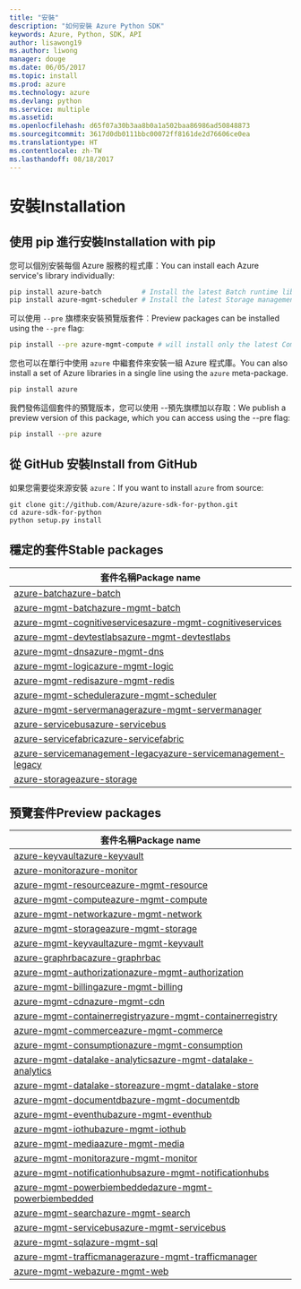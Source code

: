 ```yaml
---
title: "安裝"
description: "如何安裝 Azure Python SDK"
keywords: Azure, Python, SDK, API
author: lisawong19
ms.author: liwong
manager: douge
ms.date: 06/05/2017
ms.topic: install
ms.prod: azure
ms.technology: azure
ms.devlang: python
ms.service: multiple
ms.assetid: 
ms.openlocfilehash: d65f07a30b3aa8b0a1a502baa86986ad50848873
ms.sourcegitcommit: 3617d0db0111bbc00072ff8161de2d76606ce0ea
ms.translationtype: HT
ms.contentlocale: zh-TW
ms.lasthandoff: 08/18/2017
---
```

# <a name="installation"></a><span data-ttu-id="6d15e-104">安裝</span><span class="sxs-lookup"><span data-stu-id="6d15e-104">Installation</span></span>

## <a name="installation-with-pip"></a><span data-ttu-id="6d15e-105">使用 pip 進行安裝</span><span class="sxs-lookup"><span data-stu-id="6d15e-105">Installation with pip</span></span>

<span data-ttu-id="6d15e-106">您可以個別安裝每個 Azure 服務的程式庫：</span><span class="sxs-lookup"><span data-stu-id="6d15e-106">You can install each Azure service's library individually:</span></span>

```bash
pip install azure-batch          # Install the latest Batch runtime library
pip install azure-mgmt-scheduler # Install the latest Storage management library
```

<span data-ttu-id="6d15e-107">可以使用 `--pre` 旗標來安裝預覽版套件︰</span><span class="sxs-lookup"><span data-stu-id="6d15e-107">Preview packages can be installed using the `--pre` flag:</span></span>

```bash
pip install --pre azure-mgmt-compute # will install only the latest Compute Management library
```

<span data-ttu-id="6d15e-108">您也可以在單行中使用 `azure` 中繼套件來安裝一組 Azure 程式庫。</span><span class="sxs-lookup"><span data-stu-id="6d15e-108">You can also install a set of Azure libraries in a single line using the `azure` meta-package.</span></span>

```bash
pip install azure
```

<span data-ttu-id="6d15e-109">我們發佈這個套件的預覽版本，您可以使用 --預先旗標加以存取：</span><span class="sxs-lookup"><span data-stu-id="6d15e-109">We publish a preview version of this package, which you can access using the --pre flag:</span></span>

```bash
pip install --pre azure
```

## <a name="install-from-github"></a><span data-ttu-id="6d15e-110">從 GitHub 安裝</span><span class="sxs-lookup"><span data-stu-id="6d15e-110">Install from GitHub</span></span>

<span data-ttu-id="6d15e-111">如果您需要從來源安裝 `azure`：</span><span class="sxs-lookup"><span data-stu-id="6d15e-111">If you want to install `azure` from source:</span></span>

    git clone git://github.com/Azure/azure-sdk-for-python.git
    cd azure-sdk-for-python
    python setup.py install

## <a name="stable-packages"></a><span data-ttu-id="6d15e-112">穩定的套件</span><span class="sxs-lookup"><span data-stu-id="6d15e-112">Stable packages</span></span>
| <span data-ttu-id="6d15e-113">套件名稱</span><span class="sxs-lookup"><span data-stu-id="6d15e-113">Package name</span></span> |
|--------------|
|[<span data-ttu-id="6d15e-114">azure-batch</span><span class="sxs-lookup"><span data-stu-id="6d15e-114">azure-batch</span></span>](https://pypi.org/project/azure-batch/)  |   
|[<span data-ttu-id="6d15e-115">azure-mgmt-batch</span><span class="sxs-lookup"><span data-stu-id="6d15e-115">azure-mgmt-batch</span></span>](https://pypi.org/project/azure-mgmt-batch/)|
|[<span data-ttu-id="6d15e-116">azure-mgmt-cognitiveservices</span><span class="sxs-lookup"><span data-stu-id="6d15e-116">azure-mgmt-cognitiveservices</span></span>](https://pypi.org/project/azure-mgmt-cognitiveservices/)|    
|[<span data-ttu-id="6d15e-117">azure-mgmt-devtestlabs</span><span class="sxs-lookup"><span data-stu-id="6d15e-117">azure-mgmt-devtestlabs</span></span>](https://pypi.org/project/azure-mgmt-devtestlabs/)|    
|[<span data-ttu-id="6d15e-118">azure-mgmt-dns</span><span class="sxs-lookup"><span data-stu-id="6d15e-118">azure-mgmt-dns</span></span>](https://pypi.org/project/azure-mgmt-dns/) |
|[<span data-ttu-id="6d15e-119">azure-mgmt-logic</span><span class="sxs-lookup"><span data-stu-id="6d15e-119">azure-mgmt-logic</span></span>](https://pypi.org/project/azure-mgmt-logic/)|
|[<span data-ttu-id="6d15e-120">azure-mgmt-redis</span><span class="sxs-lookup"><span data-stu-id="6d15e-120">azure-mgmt-redis</span></span>](https://pypi.org/project/azure-mgmt-redis/)|
|[<span data-ttu-id="6d15e-121">azure-mgmt-scheduler</span><span class="sxs-lookup"><span data-stu-id="6d15e-121">azure-mgmt-scheduler</span></span>](https://pypi.org/project/azure-mgmt-scheduler/)|    
|[<span data-ttu-id="6d15e-122">azure-mgmt-servermanager</span><span class="sxs-lookup"><span data-stu-id="6d15e-122">azure-mgmt-servermanager</span></span>](https://pypi.org/project/azure-mgmt-servermanager/)|    
|[<span data-ttu-id="6d15e-123">azure-servicebus</span><span class="sxs-lookup"><span data-stu-id="6d15e-123">azure-servicebus</span></span>](https://pypi.org/project/azure-mgmt-servicebus/)|   
|[<span data-ttu-id="6d15e-124">azure-servicefabric</span><span class="sxs-lookup"><span data-stu-id="6d15e-124">azure-servicefabric</span></span>](https://pypi.org/project/azure-servicefabric/)|  
|[<span data-ttu-id="6d15e-125">azure-servicemanagement-legacy</span><span class="sxs-lookup"><span data-stu-id="6d15e-125">azure-servicemanagement-legacy</span></span>](https://pypi.org/project/azure-servicemanagement-legacy/)|    
|[<span data-ttu-id="6d15e-126">azure-storage</span><span class="sxs-lookup"><span data-stu-id="6d15e-126">azure-storage</span></span>](https://pypi.org/project/azure-storage/)|  

## <a name="preview-packages"></a><span data-ttu-id="6d15e-127">預覽套件</span><span class="sxs-lookup"><span data-stu-id="6d15e-127">Preview packages</span></span>
| <span data-ttu-id="6d15e-128">套件名稱</span><span class="sxs-lookup"><span data-stu-id="6d15e-128">Package name</span></span> | 
|--------------|
|[<span data-ttu-id="6d15e-129">azure-keyvault</span><span class="sxs-lookup"><span data-stu-id="6d15e-129">azure-keyvault</span></span>](https://pypi.org/project/azure-keyvault/)|    
|[<span data-ttu-id="6d15e-130">azure-monitor</span><span class="sxs-lookup"><span data-stu-id="6d15e-130">azure-monitor</span></span>](https://pypi.org/project/azure-monitor)|   
|[<span data-ttu-id="6d15e-131">azure-mgmt-resource</span><span class="sxs-lookup"><span data-stu-id="6d15e-131">azure-mgmt-resource</span></span>](https://pypi.org/project/azure-mgmt-resource)|   
|[<span data-ttu-id="6d15e-132">azure-mgmt-compute</span><span class="sxs-lookup"><span data-stu-id="6d15e-132">azure-mgmt-compute</span></span>](https://pypi.org/project/azure-mgmt-compute)| 
|[<span data-ttu-id="6d15e-133">azure-mgmt-network</span><span class="sxs-lookup"><span data-stu-id="6d15e-133">azure-mgmt-network</span></span>](https://pypi.org/project/azure-mgmt-network)| 
|[<span data-ttu-id="6d15e-134">azure-mgmt-storage</span><span class="sxs-lookup"><span data-stu-id="6d15e-134">azure-mgmt-storage</span></span>](https://pypi.org/project/azure-mgmt-storage)| 
|[<span data-ttu-id="6d15e-135">azure-mgmt-keyvault</span><span class="sxs-lookup"><span data-stu-id="6d15e-135">azure-mgmt-keyvault</span></span>](https://pypi.org/project/azure-mgmt-keyvault)|   
|[<span data-ttu-id="6d15e-136">azure-graphrbac</span><span class="sxs-lookup"><span data-stu-id="6d15e-136">azure-graphrbac</span></span>](https://pypi.org/project/azure-graphrbac)|   
|[<span data-ttu-id="6d15e-137">azure-mgmt-authorization</span><span class="sxs-lookup"><span data-stu-id="6d15e-137">azure-mgmt-authorization</span></span>](https://pypi.org/project/azure-mgmt-authorization)| 
|[<span data-ttu-id="6d15e-138">azure-mgmt-billing</span><span class="sxs-lookup"><span data-stu-id="6d15e-138">azure-mgmt-billing</span></span>](https://pypi.org/project/azure-mgmt-billing)| 
|[<span data-ttu-id="6d15e-139">azure-mgmt-cdn</span><span class="sxs-lookup"><span data-stu-id="6d15e-139">azure-mgmt-cdn</span></span>](https://pypi.org/project/azure-mgmt-cdn)| 
|[<span data-ttu-id="6d15e-140">azure-mgmt-containerregistry</span><span class="sxs-lookup"><span data-stu-id="6d15e-140">azure-mgmt-containerregistry</span></span>](https://pypi.org/project/azure-mgmt-containerregistry)| 
|[<span data-ttu-id="6d15e-141">azure-mgmt-commerce</span><span class="sxs-lookup"><span data-stu-id="6d15e-141">azure-mgmt-commerce</span></span>](https://pypi.org/project/azure-mgmt-commerce)|   
|[<span data-ttu-id="6d15e-142">azure-mgmt-consumption</span><span class="sxs-lookup"><span data-stu-id="6d15e-142">azure-mgmt-consumption</span></span>](https://pypi.org/project/azure-mgmt-consumption)| 
|[<span data-ttu-id="6d15e-143">azure-mgmt-datalake-analytics</span><span class="sxs-lookup"><span data-stu-id="6d15e-143">azure-mgmt-datalake-analytics</span></span>](https://pypi.org/project/azure-mgmt-datalake-analytics)|   
|[<span data-ttu-id="6d15e-144">azure-mgmt-datalake-store</span><span class="sxs-lookup"><span data-stu-id="6d15e-144">azure-mgmt-datalake-store</span></span>](https://pypi.org/project/azure-mgmt-datalake-store)|   
|[<span data-ttu-id="6d15e-145">azure-mgmt-documentdb</span><span class="sxs-lookup"><span data-stu-id="6d15e-145">azure-mgmt-documentdb</span></span>](https://pypi.org/project/azure-mgmt-documentdb)|   
|[<span data-ttu-id="6d15e-146">azure-mgmt-eventhub</span><span class="sxs-lookup"><span data-stu-id="6d15e-146">azure-mgmt-eventhub</span></span>](https://pypi.org/project/azure-mgmt-eventhub)|   
|[<span data-ttu-id="6d15e-147">azure-mgmt-iothub</span><span class="sxs-lookup"><span data-stu-id="6d15e-147">azure-mgmt-iothub</span></span>](https://pypi.org/project/azure-mgmt-iothub)|
|[<span data-ttu-id="6d15e-148">azure-mgmt-media</span><span class="sxs-lookup"><span data-stu-id="6d15e-148">azure-mgmt-media</span></span>](https://pypi.org/project/azure-mgmt-media)| 
|[<span data-ttu-id="6d15e-149">azure-mgmt-monitor</span><span class="sxs-lookup"><span data-stu-id="6d15e-149">azure-mgmt-monitor</span></span>](https://pypi.org/project/azure-mgmt-monitor)| 
|[<span data-ttu-id="6d15e-150">azure-mgmt-notificationhubs</span><span class="sxs-lookup"><span data-stu-id="6d15e-150">azure-mgmt-notificationhubs</span></span>](https://pypi.org/project/azure-mgmt-notificationhubs)|   
|[<span data-ttu-id="6d15e-151">azure-mgmt-powerbiembedded</span><span class="sxs-lookup"><span data-stu-id="6d15e-151">azure-mgmt-powerbiembedded</span></span>](https://pypi.org/project/azure-mgmt-powerbiembedded)| 
|[<span data-ttu-id="6d15e-152">azure-mgmt-search</span><span class="sxs-lookup"><span data-stu-id="6d15e-152">azure-mgmt-search</span></span>](https://pypi.org/project/azure-mgmt-search)|
|[<span data-ttu-id="6d15e-153">azure-mgmt-servicebus</span><span class="sxs-lookup"><span data-stu-id="6d15e-153">azure-mgmt-servicebus</span></span>](https://pypi.org/project/azure-mgmt-servicebus)|   
|[<span data-ttu-id="6d15e-154">azure-mgmt-sql</span><span class="sxs-lookup"><span data-stu-id="6d15e-154">azure-mgmt-sql</span></span>](https://pypi.org/project/azure-mgmt-sql)| 
|[<span data-ttu-id="6d15e-155">azure-mgmt-trafficmanager</span><span class="sxs-lookup"><span data-stu-id="6d15e-155">azure-mgmt-trafficmanager</span></span>](https://pypi.org/project/azure-mgmt-trafficmanager)|   
|[<span data-ttu-id="6d15e-156">azure-mgmt-web</span><span class="sxs-lookup"><span data-stu-id="6d15e-156">azure-mgmt-web</span></span>](https://pypi.org/project/azure-mgmt-web)|